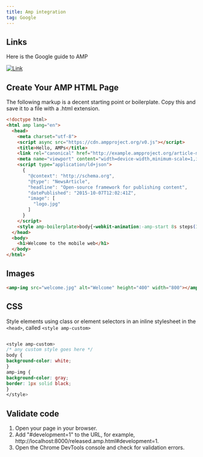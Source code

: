 ```yaml
---
title: Amp integration
tag: Google
---
```


<link rel="stylesheet" href="//cdnjs.cloudflare.com/ajax/libs/highlight.js/9.11.0/styles/default.min.css">
<script src="//cdnjs.cloudflare.com/ajax/libs/highlight.js/9.11.0/highlight.min.js"></script>

<script>hljs.initHighlightingOnLoad();</script>

## Links

Here is the Google guide to AMP

[![Link](https://placehold.it/50x50)](https://www.ampproject.org/docs/tutorials/create/basic_markup)


## Create Your AMP HTML Page

The following markup is a decent starting point or boilerplate. Copy this and save it to a file with a .html extension.

```html
<!doctype html>
<html amp lang="en">
  <head>
    <meta charset="utf-8">
    <script async src="https://cdn.ampproject.org/v0.js"></script>
    <title>Hello, AMPs</title>
    <link rel="canonical" href="http://example.ampproject.org/article-metadata.html" />
    <meta name="viewport" content="width=device-width,minimum-scale=1,initial-scale=1">
    <script type="application/ld+json">
      {
        "@context": "http://schema.org",
        "@type": "NewsArticle",
        "headline": "Open-source framework for publishing content",
        "datePublished": "2015-10-07T12:02:41Z",
        "image": [
          "logo.jpg"
        ]
      }
    </script>
    <style amp-boilerplate>body{-webkit-animation:-amp-start 8s steps(1,end) 0s 1 normal both;-moz-animation:-amp-start 8s steps(1,end) 0s 1 normal both;-ms-animation:-amp-start 8s steps(1,end) 0s 1 normal both;animation:-amp-start 8s steps(1,end) 0s 1 normal both}@-webkit-keyframes -amp-start{from{visibility:hidden}to{visibility:visible}}@-moz-keyframes -amp-start{from{visibility:hidden}to{visibility:visible}}@-ms-keyframes -amp-start{from{visibility:hidden}to{visibility:visible}}@-o-keyframes -amp-start{from{visibility:hidden}to{visibility:visible}}@keyframes -amp-start{from{visibility:hidden}to{visibility:visible}}</style><noscript><style amp-boilerplate>body{-webkit-animation:none;-moz-animation:none;-ms-animation:none;animation:none}</style></noscript>
  </head>
  <body>
    <h1>Welcome to the mobile web</h1>
  </body>
</html>
```

## Images

```html
<amp-img src="welcome.jpg" alt="Welcome" height="400" width="800"></amp-img>
```


## CSS

 Style elements using class or element selectors in an inline stylesheet in the `<head>`, called `<style amp-custom>`


````css

<style amp-custom>
/* any custom style goes here */
body {
background-color: white;
}
amp-img {
background-color: gray;
border: 1px solid black;
}
</style>

````

## Validate code

1. Open your page in your browser.
2. Add "#development=1" to the URL, for example, http://localhost:8000/released.amp.html#development=1.
3. Open the Chrome DevTools console and check for validation errors.
